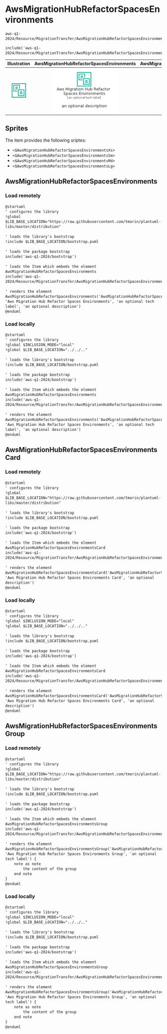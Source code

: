 # AwsMigrationHubRefactorSpacesEnvironments


```text
aws-q1-2024/Resource/MigrationTransfer/AwsMigrationHubRefactorSpacesEnvironments
```

```text
include('aws-q1-2024/Resource/MigrationTransfer/AwsMigrationHubRefactorSpacesEnvironments')
```



| Illustration | AwsMigrationHubRefactorSpacesEnvironments | AwsMigrationHubRefactorSpacesEnvironmentsCard | AwsMigrationHubRefactorSpacesEnvironmentsGroup |
| :---: | :---: | :---: | :---: |
| ![illustration for Illustration](../../../aws-q1-2024/Resource/MigrationTransfer/AwsMigrationHubRefactorSpacesEnvironments.png) | ![illustration for AwsMigrationHubRefactorSpacesEnvironments](../../../aws-q1-2024/Resource/MigrationTransfer/AwsMigrationHubRefactorSpacesEnvironments.Local.png) | ![illustration for AwsMigrationHubRefactorSpacesEnvironmentsCard](../../../aws-q1-2024/Resource/MigrationTransfer/AwsMigrationHubRefactorSpacesEnvironmentsCard.Local.png) | ![illustration for AwsMigrationHubRefactorSpacesEnvironmentsGroup](../../../aws-q1-2024/Resource/MigrationTransfer/AwsMigrationHubRefactorSpacesEnvironmentsGroup.Local.png) |



## Sprites
The item provides the following sriptes:

- `<$AwsMigrationHubRefactorSpacesEnvironmentsXs>`
- `<$AwsMigrationHubRefactorSpacesEnvironmentsSm>`
- `<$AwsMigrationHubRefactorSpacesEnvironmentsMd>`
- `<$AwsMigrationHubRefactorSpacesEnvironmentsLg>`





## AwsMigrationHubRefactorSpacesEnvironments

### Load remotely
```plantuml
@startuml
' configures the library
!global $LIB_BASE_LOCATION="https://raw.githubusercontent.com/tmorin/plantuml-libs/master/distribution"

' loads the library's bootstrap
!include $LIB_BASE_LOCATION/bootstrap.puml

' loads the package bootstrap
include('aws-q1-2024/bootstrap')

' loads the Item which embeds the element AwsMigrationHubRefactorSpacesEnvironments
include('aws-q1-2024/Resource/MigrationTransfer/AwsMigrationHubRefactorSpacesEnvironments')

' renders the element
AwsMigrationHubRefactorSpacesEnvironments('AwsMigrationHubRefactorSpacesEnvironments', 'Aws Migration Hub Refactor Spaces Environments', 'an optional tech label', 'an optional description')
@enduml
```

### Load locally
```plantuml
@startuml
' configures the library
!global $INCLUSION_MODE="local"
!global $LIB_BASE_LOCATION="../../.."

' loads the library's bootstrap
!include $LIB_BASE_LOCATION/bootstrap.puml

' loads the package bootstrap
include('aws-q1-2024/bootstrap')

' loads the Item which embeds the element AwsMigrationHubRefactorSpacesEnvironments
include('aws-q1-2024/Resource/MigrationTransfer/AwsMigrationHubRefactorSpacesEnvironments')

' renders the element
AwsMigrationHubRefactorSpacesEnvironments('AwsMigrationHubRefactorSpacesEnvironments', 'Aws Migration Hub Refactor Spaces Environments', 'an optional tech label', 'an optional description')
@enduml
```

## AwsMigrationHubRefactorSpacesEnvironmentsCard

### Load remotely
```plantuml
@startuml
' configures the library
!global $LIB_BASE_LOCATION="https://raw.githubusercontent.com/tmorin/plantuml-libs/master/distribution"

' loads the library's bootstrap
!include $LIB_BASE_LOCATION/bootstrap.puml

' loads the package bootstrap
include('aws-q1-2024/bootstrap')

' loads the Item which embeds the element AwsMigrationHubRefactorSpacesEnvironmentsCard
include('aws-q1-2024/Resource/MigrationTransfer/AwsMigrationHubRefactorSpacesEnvironments')

' renders the element
AwsMigrationHubRefactorSpacesEnvironmentsCard('AwsMigrationHubRefactorSpacesEnvironmentsCard', 'Aws Migration Hub Refactor Spaces Environments Card', 'an optional description')
@enduml
```

### Load locally
```plantuml
@startuml
' configures the library
!global $INCLUSION_MODE="local"
!global $LIB_BASE_LOCATION="../../.."

' loads the library's bootstrap
!include $LIB_BASE_LOCATION/bootstrap.puml

' loads the package bootstrap
include('aws-q1-2024/bootstrap')

' loads the Item which embeds the element AwsMigrationHubRefactorSpacesEnvironmentsCard
include('aws-q1-2024/Resource/MigrationTransfer/AwsMigrationHubRefactorSpacesEnvironments')

' renders the element
AwsMigrationHubRefactorSpacesEnvironmentsCard('AwsMigrationHubRefactorSpacesEnvironmentsCard', 'Aws Migration Hub Refactor Spaces Environments Card', 'an optional description')
@enduml
```

## AwsMigrationHubRefactorSpacesEnvironmentsGroup

### Load remotely
```plantuml
@startuml
' configures the library
!global $LIB_BASE_LOCATION="https://raw.githubusercontent.com/tmorin/plantuml-libs/master/distribution"

' loads the library's bootstrap
!include $LIB_BASE_LOCATION/bootstrap.puml

' loads the package bootstrap
include('aws-q1-2024/bootstrap')

' loads the Item which embeds the element AwsMigrationHubRefactorSpacesEnvironmentsGroup
include('aws-q1-2024/Resource/MigrationTransfer/AwsMigrationHubRefactorSpacesEnvironments')

' renders the element
AwsMigrationHubRefactorSpacesEnvironmentsGroup('AwsMigrationHubRefactorSpacesEnvironmentsGroup', 'Aws Migration Hub Refactor Spaces Environments Group', 'an optional tech label') {
    note as note
        the content of the group
    end note
}
@enduml
```

### Load locally
```plantuml
@startuml
' configures the library
!global $INCLUSION_MODE="local"
!global $LIB_BASE_LOCATION="../../.."

' loads the library's bootstrap
!include $LIB_BASE_LOCATION/bootstrap.puml

' loads the package bootstrap
include('aws-q1-2024/bootstrap')

' loads the Item which embeds the element AwsMigrationHubRefactorSpacesEnvironmentsGroup
include('aws-q1-2024/Resource/MigrationTransfer/AwsMigrationHubRefactorSpacesEnvironments')

' renders the element
AwsMigrationHubRefactorSpacesEnvironmentsGroup('AwsMigrationHubRefactorSpacesEnvironmentsGroup', 'Aws Migration Hub Refactor Spaces Environments Group', 'an optional tech label') {
    note as note
        the content of the group
    end note
}
@enduml
```

